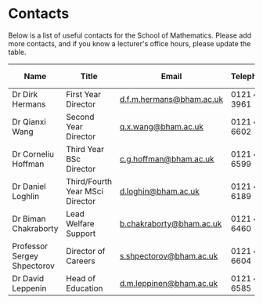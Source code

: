 Contacts
========
Below is a list of useful contacts for the School of Mathematics. Please add more contacts, and if you know a lecturer's office hours, please update the table.

<!--If editing, please put emails in <> tags-->

| Name | Title | Email | Telephone | Office hours |
| ---- | ----- | ----- | --------- | ------------ |
| Dr Dirk Hermans | First Year Director | <d.f.m.hermans@bham.ac.uk> | 0121 414 3961 | |
| Dr Qianxi Wang | Second Year Director | <q.x.wang@bham.ac.uk> | 0121 414 6602 | |
| Dr Corneliu Hoffman | Third Year BSc Director | <c.g.hoffman@bham.ac.uk> | 0121 414 6599 | |
| Dr Daniel Loghlin | Third/Fourth Year MSci Director | <d.loghin@bham.ac.uk> | 0121 414 6189 | |
| Dr Biman Chakraborty | Lead Welfare Support | <b.chakraborty@bham.ac.uk> | 0121 414 6460 | |
| Professor Sergey Shpectorov | Director of Careers | <s.shpectorov@bham.ac.uk> | 0121 414 6604 | |
| Dr David Leppenin | Head of Education | <d.m.leppinen@bham.ac.uk> | 0121 414 6585 | |